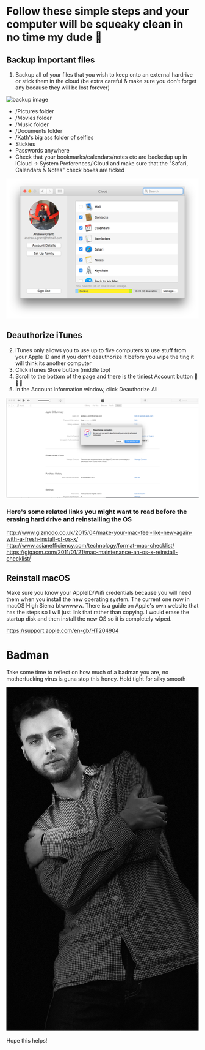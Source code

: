 # Follow these simple steps and your computer will be squeaky clean in no time my dude 🤙



## Backup important files
1. Backup all of your files that you wish to keep onto an external hardrive or stick them in the cloud (be extra careful & make sure you don't forget any because they will be lost forever)

![backup image](images/backup.png)

 * /Pictures folder
 * /Movies folder
 * /Music folder
 * /Documents folder
 * /Kath's big ass folder of selfies
 * Stickies
 * Passwords anywhere
 * Check that your bookmarks/calendars/notes etc are backedup up in iCloud -> System Preferences/iCloud and make sure that the "Safari, Calendars & Notes" check boxes are ticked
 
 ![iCloud](images/iCloud.png)
 


## Deauthorize iTunes
2. iTunes only allows you to use up to five computers to use stuff from your Apple ID and if you don't deauthorize it before you wipe the ting it will think its another computer
  1. Click iTunes Store button (middle top)
  2. Scroll to the bottom of the page and there is the tiniest Account button 🔎🔎🔎
  3. In the Account Information window, click Deauthorize All

![itunes deauthorize](images/iTunesDeauth.png)



### Here's some related links you might want to read before the erasing hard drive and reinstalling the OS
http://www.gizmodo.co.uk/2015/04/make-your-mac-feel-like-new-again-with-a-fresh-install-of-os-x/
http://www.asianefficiency.com/technology/format-mac-checklist/
https://gigaom.com/2011/01/21/mac-maintenance-an-os-x-reinstall-checklist/



## Reinstall macOS
Make sure you know your AppleID/Wifi credentials because you will need them when you install the new operating system. The current one now in macOS High Sierra btwwwww. There is a guide on Apple's own website that has the steps so I will just link that rather than copying. I would erase the startup disk and then install the new OS so it is completely wiped.

https://support.apple.com/en-gb/HT204904




# Badman
Take some time to reflect on how much of a badman you are, no motherfucking virus is guna stop this honey.
Hold tight for silky smooth

![badman](images/badman.png)


Hope this helps!
